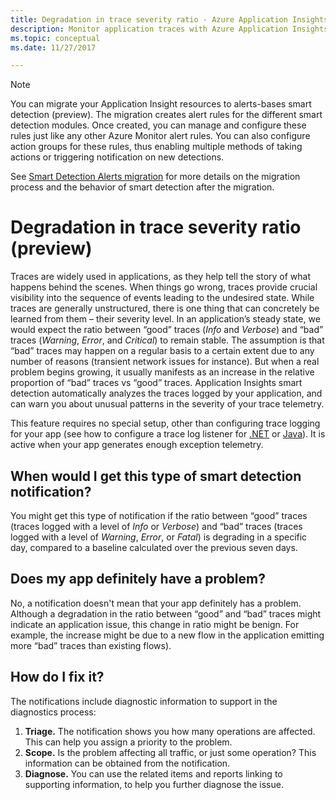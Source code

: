 ```yaml
---
title: Degradation in trace severity ratio - Azure Application Insights
description: Monitor application traces with Azure Application Insights for unusual patterns in trace telemetry with smart detection .
ms.topic: conceptual
ms.date: 11/27/2017

---
```

>[!NOTE]
>You can migrate your Application Insight resources to alerts-bases smart detection (preview). The migration creates alert rules for the different smart detection modules. Once created, you can manage and configure these rules just like any other Azure Monitor alert rules. You can also configure action groups for these rules, thus enabling multiple methods of taking actions or triggering notification on new detections.
>
> See [Smart Detection Alerts migration](../alerts/alerts-smart-detections-migration.md) for more details on the migration process and the behavior of smart detection after the migration.
> 

# Degradation in trace severity ratio (preview)

Traces are widely used in applications, as they help tell the story of what happens behind the scenes. When things go wrong, traces provide crucial visibility into the sequence of events leading to the undesired state. While traces are generally unstructured, there is one thing that can concretely be learned from them – their severity level. In an application’s steady state, we would expect the ratio between “good” traces (*Info* and *Verbose*) and “bad” traces (*Warning*, *Error*, and *Critical*) to remain stable. The assumption is that “bad” traces may happen on a regular basis to a certain extent due to any number of reasons (transient network issues for instance). But when a real problem begins growing, it usually manifests as an increase in the relative proportion of “bad” traces vs “good” traces. Application Insights smart detection automatically analyzes the traces logged by your application, and can warn you about unusual patterns in the severity of your trace telemetry.

This feature requires no special setup, other than configuring trace logging for your app (see how to configure a trace log listener for [.NET](./asp-net-trace-logs.md) or [Java](./java-trace-logs.md)). It is active when your app generates enough exception telemetry.

## When would I get this type of smart detection notification?
You might get this type of notification if the ratio between “good” traces (traces logged with a level of *Info* or *Verbose*) and “bad” traces (traces logged with a level of *Warning*, *Error*, or *Fatal*) is degrading in a specific day, compared to a baseline calculated over the previous seven days.

## Does my app definitely have a problem?
No, a notification doesn't mean that your app definitely has a problem. Although a degradation in the ratio between “good” and “bad” traces might indicate an application issue, this change in ratio might be benign. For example, the increase might be due to a new flow in the application emitting more “bad” traces than existing flows).

## How do I fix it?
The notifications include diagnostic information to support in the diagnostics process:
1. **Triage.** The notification shows you how many operations are affected. This can help you assign a priority to the problem.
2. **Scope.** Is the problem affecting all traffic, or just some operation? This information can be obtained from the notification.
3. **Diagnose.** You can use the related items and reports linking to supporting information, to help you further diagnose the issue.
